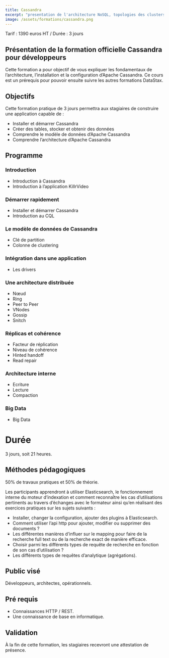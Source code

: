 ```yaml
---
title: Cassandra
excerpt: "presentation de l'architecture NoSQL, topologies des clusters, interrogation et mise à jour, administration"
image: /assets/formations/cassandra.png
---
```


Tarif : 1390 euros HT / Durée : 3 jours

## Présentation de la formation officielle Cassandra pour développeurs

Cette formation a pour objectif de vous expliquer les fondamentaux de l’architecture, l’installation et la configuration d’Apache Cassandra. Ce cours est un prérequis pour pouvoir ensuite suivre les autres formations DataStax.
## Objectifs

Cette formation pratique de 3 jours permettra aux stagiaires de construire une application capable de :
 - Installer et démarrer Cassandra
 - Créer des tables, stocker et obtenir des données
 - Comprendre le modèle de données d’Apache Cassandra
 - Comprendre l’architecture d’Apache Cassandra

## Programme

### Introduction
  - Introduction à Cassandra
  - Introduction à l’application KillrVideo

### Démarrer rapidement
  - Installer et démarrer Cassandra
  - Introduction au CQL

### Le modèle de données de Cassandra
  - Clé de partition
  - Colonne de clustering

### Intégration dans une application
  - Les drivers

### Une architecture distribuée
  - Nœud
  - Ring
  - Peer to Peer
  - VNodes
  - Gossip
  - Snitch

### Réplicas et cohérence
  - Facteur de réplication
  - Niveau de cohérence
  - Hinted handoff
  - Read repair

### Architecture interne
  - Ecriture
  - Lecture
  - Compaction

### Big Data
  - Big Data

# Durée
3 jours, soit 21 heures.

## Méthodes pédagogiques
50% de travaux pratiques et 50% de théorie.

Les participants apprendront à utiliser Elasticsearch, le fonctionnement interne du moteur d’indexation et comment 
reconnaître les cas d’utilisations pertinents au travers d’échanges avec le formateur ainsi qu’en réalisant des exercices pratiques sur les sujets suivants :
 - Installer, changer la configuration, ajouter des plugins à Elasticsearch.
 - Comment utiliser l’api http pour ajouter, modifier ou supprimer des documents ?
 - Les différentes manières d’influer sur le mapping pour faire de la recherche full text ou de la recherche exact de manière efficace.
 - Choisir parmi les différents types de requête de recherche en fonction de son cas d’utilisation ?
 - Les différents types de requêtes d’analytique (agrégations).

## Public visé
Développeurs, architectes, opérationnels.

## Pré requis
 - Connaissances HTTP / REST.
 - Une connaissance de base en informatique.

## Validation
À la fin de cette formation, les stagiaires recevront une attestation de présence.
